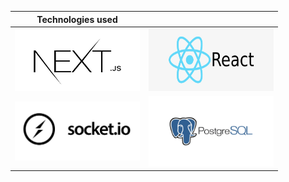 
   




| Technologies used  | |
| ------------- | ------------- |
| <img src="/public/markdown/FAXymZJXIAkERod.jpg" alt="Alt text" title="Optional title" width="200" height="100">  | <img src="/public/markdown/react.png" alt="Alt text" title="Optional title" width="200" height="100">   |
| <img src="/public/markdown/socket.jpg" alt="Alt text" title="Optional title" width="200">  | <img src="/public/markdown/postgres-logo.png" alt="Alt text" title="Optional title" width="200">  |
